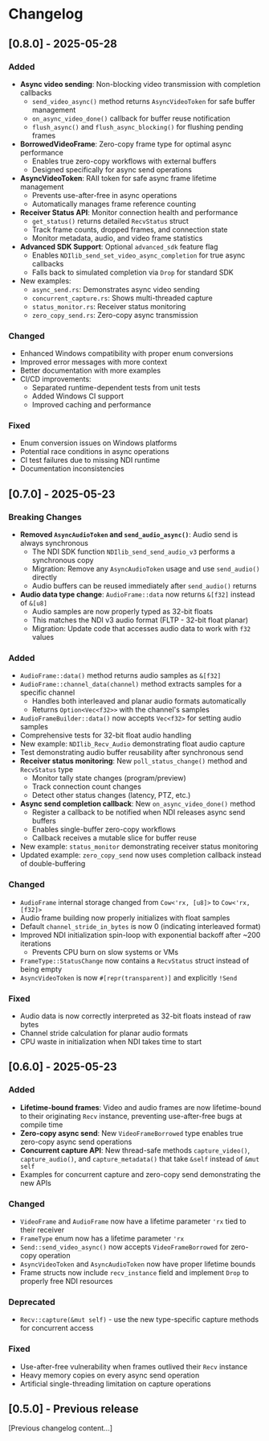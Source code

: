 # Changelog

## [0.8.0] - 2025-05-28

### Added
- **Async video sending**: Non-blocking video transmission with completion callbacks
  - `send_video_async()` method returns `AsyncVideoToken` for safe buffer management
  - `on_async_video_done()` callback for buffer reuse notification
  - `flush_async()` and `flush_async_blocking()` for flushing pending frames
- **BorrowedVideoFrame**: Zero-copy frame type for optimal async performance
  - Enables true zero-copy workflows with external buffers
  - Designed specifically for async send operations
- **AsyncVideoToken**: RAII token for safe async frame lifetime management
  - Prevents use-after-free in async operations
  - Automatically manages frame reference counting
- **Receiver Status API**: Monitor connection health and performance
  - `get_status()` returns detailed `RecvStatus` struct
  - Track frame counts, dropped frames, and connection state
  - Monitor metadata, audio, and video frame statistics
- **Advanced SDK Support**: Optional `advanced_sdk` feature flag
  - Enables `NDIlib_send_set_video_async_completion` for true async callbacks
  - Falls back to simulated completion via `Drop` for standard SDK
- New examples:
  - `async_send.rs`: Demonstrates async video sending
  - `concurrent_capture.rs`: Shows multi-threaded capture
  - `status_monitor.rs`: Receiver status monitoring
  - `zero_copy_send.rs`: Zero-copy async transmission

### Changed
- Enhanced Windows compatibility with proper enum conversions
- Improved error messages with more context
- Better documentation with more examples
- CI/CD improvements:
  - Separated runtime-dependent tests from unit tests
  - Added Windows CI support
  - Improved caching and performance

### Fixed
- Enum conversion issues on Windows platforms
- Potential race conditions in async operations
- CI test failures due to missing NDI runtime
- Documentation inconsistencies

## [0.7.0] - 2025-05-23

### Breaking Changes
- **Removed `AsyncAudioToken` and `send_audio_async()`**: Audio send is always synchronous
  - The NDI SDK function `NDIlib_send_send_audio_v3` performs a synchronous copy
  - Migration: Remove any `AsyncAudioToken` usage and use `send_audio()` directly
  - Audio buffers can be reused immediately after `send_audio()` returns
- **Audio data type change**: `AudioFrame::data` now returns `&[f32]` instead of `&[u8]`
  - Audio samples are now properly typed as 32-bit floats
  - This matches the NDI v3 audio format (FLTP - 32-bit float planar)
  - Migration: Update code that accesses audio data to work with `f32` values

### Added
- `AudioFrame::data()` method returns audio samples as `&[f32]`
- `AudioFrame::channel_data(channel)` method extracts samples for a specific channel
  - Handles both interleaved and planar audio formats automatically
  - Returns `Option<Vec<f32>>` with the channel's samples
- `AudioFrameBuilder::data()` now accepts `Vec<f32>` for setting audio samples
- Comprehensive tests for 32-bit float audio handling
- New example: `NDIlib_Recv_Audio` demonstrating float audio capture
- Test demonstrating audio buffer reusability after synchronous send
- **Receiver status monitoring**: New `poll_status_change()` method and `RecvStatus` type
  - Monitor tally state changes (program/preview)
  - Track connection count changes
  - Detect other status changes (latency, PTZ, etc.)
- **Async send completion callback**: New `on_async_video_done()` method
  - Register a callback to be notified when NDI releases async send buffers
  - Enables single-buffer zero-copy workflows
  - Callback receives a mutable slice for buffer reuse
- New example: `status_monitor` demonstrating receiver status monitoring
- Updated example: `zero_copy_send` now uses completion callback instead of double-buffering

### Changed
- `AudioFrame` internal storage changed from `Cow<'rx, [u8]>` to `Cow<'rx, [f32]>`
- Audio frame building now properly initializes with float samples
- Default `channel_stride_in_bytes` is now 0 (indicating interleaved format)
- Improved NDI initialization spin-loop with exponential backoff after ~200 iterations
  - Prevents CPU burn on slow systems or VMs
- `FrameType::StatusChange` now contains a `RecvStatus` struct instead of being empty
- `AsyncVideoToken` is now `#[repr(transparent)]` and explicitly `!Send`

### Fixed
- Audio data is now correctly interpreted as 32-bit floats instead of raw bytes
- Channel stride calculation for planar audio formats
- CPU waste in initialization when NDI takes time to start

## [0.6.0] - 2025-05-23

### Added
- **Lifetime-bound frames**: Video and audio frames are now lifetime-bound to their originating `Recv` instance, preventing use-after-free bugs at compile time
- **Zero-copy async send**: New `VideoFrameBorrowed` type enables true zero-copy async send operations
- **Concurrent capture API**: New thread-safe methods `capture_video()`, `capture_audio()`, and `capture_metadata()` that take `&self` instead of `&mut self`
- Examples for concurrent capture and zero-copy send demonstrating the new APIs

### Changed
- `VideoFrame` and `AudioFrame` now have a lifetime parameter `'rx` tied to their receiver
- `FrameType` enum now has a lifetime parameter `'rx`
- `Send::send_video_async()` now accepts `VideoFrameBorrowed` for zero-copy operation
- `AsyncVideoToken` and `AsyncAudioToken` now have proper lifetime bounds
- Frame structs now include `recv_instance` field and implement `Drop` to properly free NDI resources

### Deprecated
- `Recv::capture(&mut self)` - use the new type-specific capture methods for concurrent access

### Fixed
- Use-after-free vulnerability when frames outlived their `Recv` instance
- Heavy memory copies on every async send operation
- Artificial single-threading limitation on capture operations

## [0.5.0] - Previous release
[Previous changelog content...]
